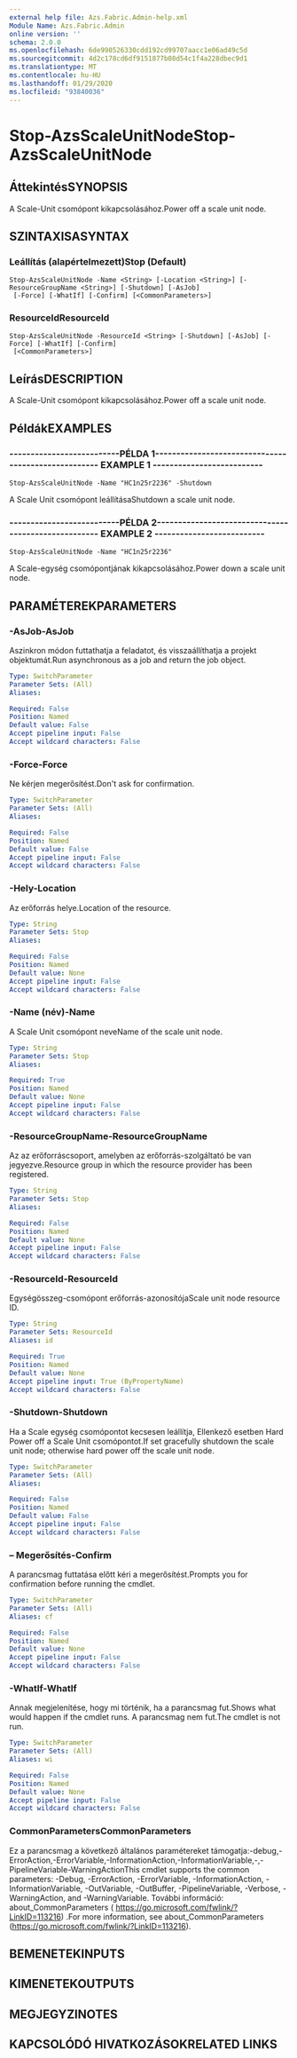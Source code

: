 ```yaml
---
external help file: Azs.Fabric.Admin-help.xml
Module Name: Azs.Fabric.Admin
online version: ''
schema: 2.0.0
ms.openlocfilehash: 6de990526330cdd192cd99707aacc1e06ad49c5d
ms.sourcegitcommit: 4d2c178cd6df9151877b08d54c1f4a228dbec9d1
ms.translationtype: MT
ms.contentlocale: hu-HU
ms.lasthandoff: 01/29/2020
ms.locfileid: "93840036"
---
```

# <span data-ttu-id="e6134-101">Stop-AzsScaleUnitNode</span><span class="sxs-lookup"><span data-stu-id="e6134-101">Stop-AzsScaleUnitNode</span></span>

## <span data-ttu-id="e6134-102">Áttekintés</span><span class="sxs-lookup"><span data-stu-id="e6134-102">SYNOPSIS</span></span>
<span data-ttu-id="e6134-103">A Scale-Unit csomópont kikapcsolásához.</span><span class="sxs-lookup"><span data-stu-id="e6134-103">Power off a scale unit node.</span></span>

## <span data-ttu-id="e6134-104">SZINTAXISA</span><span class="sxs-lookup"><span data-stu-id="e6134-104">SYNTAX</span></span>

### <span data-ttu-id="e6134-105">Leállítás (alapértelmezett)</span><span class="sxs-lookup"><span data-stu-id="e6134-105">Stop (Default)</span></span>
```
Stop-AzsScaleUnitNode -Name <String> [-Location <String>] [-ResourceGroupName <String>] [-Shutdown] [-AsJob]
 [-Force] [-WhatIf] [-Confirm] [<CommonParameters>]
```

### <span data-ttu-id="e6134-106">ResourceId</span><span class="sxs-lookup"><span data-stu-id="e6134-106">ResourceId</span></span>
```
Stop-AzsScaleUnitNode -ResourceId <String> [-Shutdown] [-AsJob] [-Force] [-WhatIf] [-Confirm]
 [<CommonParameters>]
```

## <span data-ttu-id="e6134-107">Leírás</span><span class="sxs-lookup"><span data-stu-id="e6134-107">DESCRIPTION</span></span>
<span data-ttu-id="e6134-108">A Scale-Unit csomópont kikapcsolásához.</span><span class="sxs-lookup"><span data-stu-id="e6134-108">Power off a scale unit node.</span></span>

## <span data-ttu-id="e6134-109">Példák</span><span class="sxs-lookup"><span data-stu-id="e6134-109">EXAMPLES</span></span>

### <span data-ttu-id="e6134-110">--------------------------PÉLDA 1--------------------------</span><span class="sxs-lookup"><span data-stu-id="e6134-110">-------------------------- EXAMPLE 1 --------------------------</span></span>
```
Stop-AzsScaleUnitNode -Name "HC1n25r2236" -Shutdown
```

<span data-ttu-id="e6134-111">A Scale Unit csomópont leállítása</span><span class="sxs-lookup"><span data-stu-id="e6134-111">Shutdown a scale unit node.</span></span>

### <span data-ttu-id="e6134-112">--------------------------PÉLDA 2--------------------------</span><span class="sxs-lookup"><span data-stu-id="e6134-112">-------------------------- EXAMPLE 2 --------------------------</span></span>
```
Stop-AzsScaleUnitNode -Name "HC1n25r2236"
```

<span data-ttu-id="e6134-113">A Scale-egység csomópontjának kikapcsolásához.</span><span class="sxs-lookup"><span data-stu-id="e6134-113">Power down a scale unit node.</span></span>

## <span data-ttu-id="e6134-114">PARAMÉTEREK</span><span class="sxs-lookup"><span data-stu-id="e6134-114">PARAMETERS</span></span>

### <span data-ttu-id="e6134-115">-AsJob</span><span class="sxs-lookup"><span data-stu-id="e6134-115">-AsJob</span></span>
<span data-ttu-id="e6134-116">Aszinkron módon futtathatja a feladatot, és visszaállíthatja a projekt objektumát.</span><span class="sxs-lookup"><span data-stu-id="e6134-116">Run asynchronous as a job and return the job object.</span></span>

```yaml
Type: SwitchParameter
Parameter Sets: (All)
Aliases: 

Required: False
Position: Named
Default value: False
Accept pipeline input: False
Accept wildcard characters: False
```

### <span data-ttu-id="e6134-117">-Force</span><span class="sxs-lookup"><span data-stu-id="e6134-117">-Force</span></span>
<span data-ttu-id="e6134-118">Ne kérjen megerősítést.</span><span class="sxs-lookup"><span data-stu-id="e6134-118">Don't ask for confirmation.</span></span>

```yaml
Type: SwitchParameter
Parameter Sets: (All)
Aliases: 

Required: False
Position: Named
Default value: False
Accept pipeline input: False
Accept wildcard characters: False
```

### <span data-ttu-id="e6134-119">-Hely</span><span class="sxs-lookup"><span data-stu-id="e6134-119">-Location</span></span>
<span data-ttu-id="e6134-120">Az erőforrás helye.</span><span class="sxs-lookup"><span data-stu-id="e6134-120">Location of the resource.</span></span>

```yaml
Type: String
Parameter Sets: Stop
Aliases: 

Required: False
Position: Named
Default value: None
Accept pipeline input: False
Accept wildcard characters: False
```

### <span data-ttu-id="e6134-121">-Name (név)</span><span class="sxs-lookup"><span data-stu-id="e6134-121">-Name</span></span>
<span data-ttu-id="e6134-122">A Scale Unit csomópont neve</span><span class="sxs-lookup"><span data-stu-id="e6134-122">Name of the scale unit node.</span></span>

```yaml
Type: String
Parameter Sets: Stop
Aliases: 

Required: True
Position: Named
Default value: None
Accept pipeline input: False
Accept wildcard characters: False
```

### <span data-ttu-id="e6134-123">-ResourceGroupName</span><span class="sxs-lookup"><span data-stu-id="e6134-123">-ResourceGroupName</span></span>
<span data-ttu-id="e6134-124">Az az erőforráscsoport, amelyben az erőforrás-szolgáltató be van jegyezve.</span><span class="sxs-lookup"><span data-stu-id="e6134-124">Resource group in which the resource provider has been registered.</span></span>

```yaml
Type: String
Parameter Sets: Stop
Aliases: 

Required: False
Position: Named
Default value: None
Accept pipeline input: False
Accept wildcard characters: False
```

### <span data-ttu-id="e6134-125">-ResourceId</span><span class="sxs-lookup"><span data-stu-id="e6134-125">-ResourceId</span></span>
<span data-ttu-id="e6134-126">Egységösszeg-csomópont erőforrás-azonosítója</span><span class="sxs-lookup"><span data-stu-id="e6134-126">Scale unit node resource ID.</span></span>

```yaml
Type: String
Parameter Sets: ResourceId
Aliases: id

Required: True
Position: Named
Default value: None
Accept pipeline input: True (ByPropertyName)
Accept wildcard characters: False
```

### <span data-ttu-id="e6134-127">-Shutdown</span><span class="sxs-lookup"><span data-stu-id="e6134-127">-Shutdown</span></span>
<span data-ttu-id="e6134-128">Ha a Scale egység csomópontot kecsesen leállítja, Ellenkező esetben Hard Power off a Scale Unit csomópontot.</span><span class="sxs-lookup"><span data-stu-id="e6134-128">If set gracefully shutdown the scale unit node; otherwise hard power off the scale unit node.</span></span>

```yaml
Type: SwitchParameter
Parameter Sets: (All)
Aliases: 

Required: False
Position: Named
Default value: False
Accept pipeline input: False
Accept wildcard characters: False
```

### <span data-ttu-id="e6134-129">– Megerősítés</span><span class="sxs-lookup"><span data-stu-id="e6134-129">-Confirm</span></span>
<span data-ttu-id="e6134-130">A parancsmag futtatása előtt kéri a megerősítést.</span><span class="sxs-lookup"><span data-stu-id="e6134-130">Prompts you for confirmation before running the cmdlet.</span></span>

```yaml
Type: SwitchParameter
Parameter Sets: (All)
Aliases: cf

Required: False
Position: Named
Default value: None
Accept pipeline input: False
Accept wildcard characters: False
```

### <span data-ttu-id="e6134-131">-WhatIf</span><span class="sxs-lookup"><span data-stu-id="e6134-131">-WhatIf</span></span>
<span data-ttu-id="e6134-132">Annak megjelenítése, hogy mi történik, ha a parancsmag fut.</span><span class="sxs-lookup"><span data-stu-id="e6134-132">Shows what would happen if the cmdlet runs.</span></span>
<span data-ttu-id="e6134-133">A parancsmag nem fut.</span><span class="sxs-lookup"><span data-stu-id="e6134-133">The cmdlet is not run.</span></span>

```yaml
Type: SwitchParameter
Parameter Sets: (All)
Aliases: wi

Required: False
Position: Named
Default value: None
Accept pipeline input: False
Accept wildcard characters: False
```

### <span data-ttu-id="e6134-134">CommonParameters</span><span class="sxs-lookup"><span data-stu-id="e6134-134">CommonParameters</span></span>
<span data-ttu-id="e6134-135">Ez a parancsmag a következő általános paramétereket támogatja:-debug,-ErrorAction,-ErrorVariable,-InformationAction,-InformationVariable,-,-PipelineVariable-WarningAction</span><span class="sxs-lookup"><span data-stu-id="e6134-135">This cmdlet supports the common parameters: -Debug, -ErrorAction, -ErrorVariable, -InformationAction, -InformationVariable, -OutVariable, -OutBuffer, -PipelineVariable, -Verbose, -WarningAction, and -WarningVariable.</span></span> <span data-ttu-id="e6134-136">További információ: about_CommonParameters ( https://go.microsoft.com/fwlink/?LinkID=113216) .</span><span class="sxs-lookup"><span data-stu-id="e6134-136">For more information, see about_CommonParameters (https://go.microsoft.com/fwlink/?LinkID=113216).</span></span>

## <span data-ttu-id="e6134-137">BEMENETEK</span><span class="sxs-lookup"><span data-stu-id="e6134-137">INPUTS</span></span>

## <span data-ttu-id="e6134-138">KIMENETEK</span><span class="sxs-lookup"><span data-stu-id="e6134-138">OUTPUTS</span></span>

## <span data-ttu-id="e6134-139">MEGJEGYZI</span><span class="sxs-lookup"><span data-stu-id="e6134-139">NOTES</span></span>

## <span data-ttu-id="e6134-140">KAPCSOLÓDÓ HIVATKOZÁSOK</span><span class="sxs-lookup"><span data-stu-id="e6134-140">RELATED LINKS</span></span>

